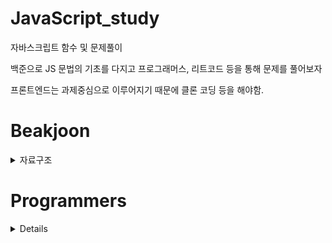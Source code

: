 # JavaScript_study
자바스크립트 함수 및 문제풀이

백준으로 JS 문법의 기초를 다지고
프로그래머스, 리트코드 등을 통해 문제를 풀어보자<br>

프론트엔드는 과제중심으로 이루어지기 때문에 클론 코딩 등을 해야함.

# Beakjoon
<details>
    <summary>자료구조</summary>
    <ul>
        <li>10828번<a href="https://github.com/homile/JavaScript_study/blob/main/baekjoonAlgorithm/10828%EB%B2%88_%EC%8A%A4%ED%83%9D.js">스택</a><li>
    </ul>
</details>

# Programmers
<details>
  자료구조 <a href="https://github.com/homile/JavaScript_study/blob/main/baekjoon/Algorithm/10828%EB%B2%88_%EC%8A%A4%ED%83%9D.js">스택</a>
</details>
